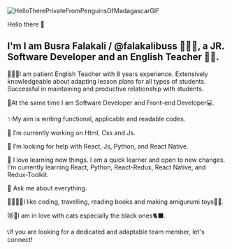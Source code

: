 
   ![HelloTherePrivateFromPenguinsOfMadagascarGIF](https://github.com/falakalibuss/falakalibuss/assets/129784332/f2acecbf-c789-4527-92b3-b9865683af56)

   
   Hello there 👋
   <h2>
I'm I am Busra Falakali / @falakalibuss 👱🏻‍♀️, a JR. Software Developer and an English Teacher 🚀🚀. 
</h2>
  
   
   👩🏻‍🏫I am patient English Teacher with 8 years experience. Extensively knowledgeable about adapting lesson plans for all types of students. Successful in maintaining and productive relationship with students. 
   
   👻At the same time I am Software Developer and Front-end Developer💻.

   ✨My aim is writing functional, applicable and readable codes.
   
   🔭 I’m currently working on Html, Css and Js.
   
   🤔 I’m looking for help with React, Js, Python, and React Native.

   🌱 I love learning new things. I am a quick learner and open to new changes. I'm currently learning React, Python, React-Redux, React Native, and Redux-Toolkit.
   
   💬 Ask me about everything.
   
   👩🏻‍💻🎈I like coding, travelling, reading books and making amigurumi toys🧶🧸.
   
   😻🐾I am in love with cats especially the black ones🐈‍⬛.
   
   📞If you are looking for a dedicated and adaptable team member, let's connect!
   

